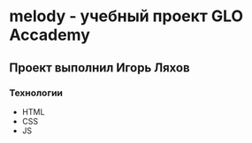 # melody - учебный проект GLO Accademy
##  Проект выполнил Игорь Ляхов
###  Технологии
- HTML
- CSS
- JS
